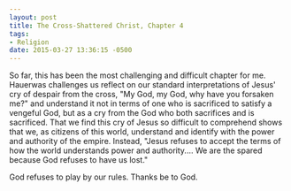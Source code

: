 ```yaml
---
layout: post
title: The Cross-Shattered Christ, Chapter 4
tags:
- Religion
date: 2015-03-27 13:36:15 -0500
---
```


So far, this has been the most challenging and difficult chapter for me. Hauerwas challenges us reflect on our standard interpretations of Jesus' cry of despair from the cross, "My God, my God, why have you forsaken me?" and understand it not in terms of one who is sacrificed to satisfy a vengeful God, but as a cry from the God who both sacrifices and is sacrificed. That we find this cry of Jesus so difficult to comprehend shows that we, as citizens of this world, understand and identify with the power and authority of the empire. Instead, "Jesus refuses to accept the terms of how the world understands power and authority.... We are the spared because God refuses to have us lost."

God refuses to play by our rules. Thanks be to God.
